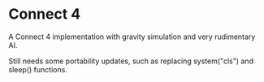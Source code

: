 # Connect 4
A Connect 4 implementation with gravity simulation and very rudimentary AI.

Still needs some portability updates, such as replacing system("cls") and sleep() functions.
